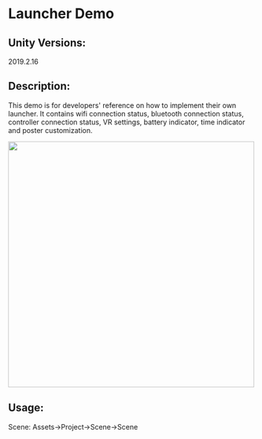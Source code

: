 # Launcher Demo

## Unity Versions:

2019.2.16

## Description:

This demo is for developers' reference on how to implement their own launcher. It contains wifi connection status, bluetooth connection status, controller connection status, VR settings, battery indicator, time indicator and poster customization.

<a> <img src="https://github.com/picoxr/GreenLauncher/blob/master/picture.png" width="500"/> </a>

## Usage:

Scene: Assets->Project->Scene->Scene
